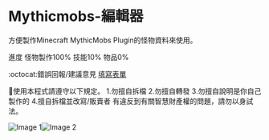 # Mythicmobs-編輯器
方便製作Minecraft MythicMobs Plugin的怪物資料來使用。

進度 怪物製作100% 技能10% 物品0%

:octocat:錯誤回報/建議意見 [填寫表單](https://forms.gle/Auwu9D8Ypyjbxxb5A)

:rotating_light:使用本程式請遵守以下規定。
1.勿擅自拆檔
2.勿擅自轉發
3.勿擅自說明是你自己製作的
4.擅自拆檔並改寫/販賣者 
有違反到有關智慧財產權的問題，請勿以身試法。

![Image 1](https://i.imgur.com/fF6QEPx.png)![Image 2](https://i.imgur.com/ybe3Lnu.png)
